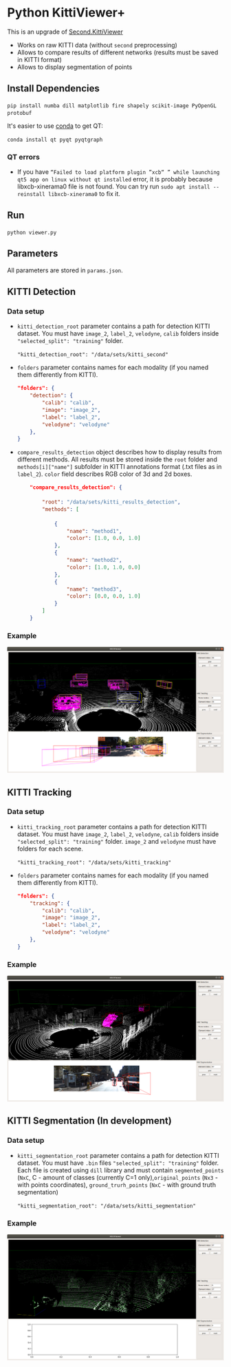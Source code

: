 # Python KittiViewer+

This is an upgrade of [Second.KittiViewer](https://github.com/traveller59/second.pytorch#try-kitti-viewer-deprecated)

- Works on raw KITTI data (without `second` preprocessing)
- Allows to compare results of different networks (results must be saved in KITTI format)
- Allows to display segmentation of points

## Install Dependencies

``pip install numba dill matplotlib fire shapely scikit-image PyOpenGL protobuf``

It's easier to use [conda](https://docs.conda.io/en/latest/miniconda.html) to get QT:

``conda install qt pyqt pyqtgraph``

### QT errors
- If you have `“Failed to load platform plugin ”xcb“ ” while launching qt5 app on linux without qt installed` error, it is probably because libxcb-xinerama0 file is not found. You can try run `sudo apt install --reinstall libxcb-xinerama0` to fix it.

## Run

`python viewer.py`

## Parameters 

All parameters are stored in `params.json`.

## KITTI Detection

### Data setup

- `kitti_detection_root` parameter contains a path for detection KITTI dataset. You must have `image_2`, `label_2`, `velodyne`, `calib` folders inside `"selected_split": "training"` folder.

    `"kitti_detection_root": "/data/sets/kitti_second"`

- `folders` parameter contains names for each modality (if you named them differently from KITTI).

    ```json
    "folders": {
        "detection": {
            "calib": "calib",
            "image": "image_2",
            "label": "label_2",
            "velodyne": "velodyne"
        },
    }
    ```

- `compare_results_detection` object describes how to display results from different methods. All results must be stored inside the `root` folder and `methods[i]["name"]` subfolder in KITTI annotations format (.txt files as in `label_2`). `color` field describes RGB color of 3d and 2d boxes.

    ```json
        "compare_results_detection": {

            "root": "/data/sets/kitti_results_detection",
            "methods": [

                {
                    "name": "method1",
                    "color": [1.0, 0.0, 1.0]
                },
                {
                    "name": "method2",
                    "color": [1.0, 1.0, 0.0]
                },
                {
                    "name": "method3",
                    "color": [0.0, 0.0, 1.0]
                }
            ]
        }
    ```

### Example

![Detection example](./images/detection.png)


## KITTI Tracking

### Data setup

- `kitti_tracking_root` parameter contains a path for detection KITTI dataset. You must have `image_2`, `label_2`, `velodyne`, `calib` folders inside `"selected_split": "training"` folder. `image_2` and `velodyne` must have folders for each scene.

    `"kitti_tracking_root": "/data/sets/kitti_tracking"`

- `folders` parameter contains names for each modality (if you named them differently from KITTI).

    ```json
    "folders": {
        "tracking": {
            "calib": "calib",
            "image": "image_2",
            "label": "label_2",
            "velodyne": "velodyne"
        },
    }
    ```
### Example

![Detection example](./images/tracking.png)

## KITTI Segmentation (In development)

### Data setup

- `kitti_segmentation_root` parameter contains a path for detection KITTI dataset. You must have `.bin` files `"selected_split": "training"` folder. Each file is created using `dill` library and must contain `segmented_points` (`NxC`, C - amount of classes (currently C=1 only),`original_points` (`Nx3` - with points coordinates), `ground_trurh_points` (`NxC` - with ground truth segmentation)

    `"kitti_segmentation_root": "/data/sets/kitti_segmentation"`

### Example

![Detection example](./images/segmentation.png)

